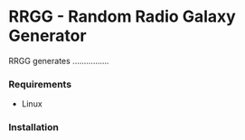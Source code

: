 # RRGG - Random Radio Galaxy Generator
RRGG generates ................


### Requirements
  * Linux
### Installation
